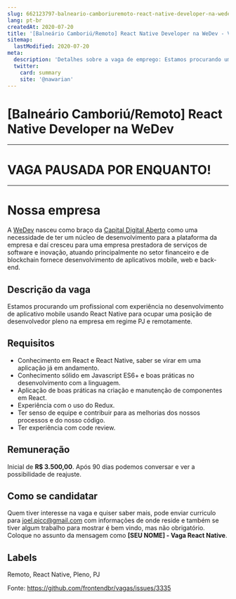 ```yaml
---
slug: 662123797-balneario-camboriuremoto-react-native-developer-na-wedev
lang: pt-br
createdAt: 2020-07-20
title: '[Balneário Camboriú/Remoto] React Native Developer na WeDev - Vaga de Emprego'
sitemap:
  lastModified: 2020-07-20
meta:
  description: 'Detalhes sobre a vaga de emprego: Estamos procurando um profissional com experiência no desenvolvimento de aplicativo mobile usando React Native para ocupar uma posição de desenvolvedor pleno na empresa em regime PJ e remotamente.'
  twitter:
    card: summary
    site: '@nawarian'
---
```


# [Balneário Camboriú/Remoto] React Native Developer na WeDev

----
# VAGA PAUSADA POR ENQUANTO!
----
# Nossa empresa

A [WeDev](http://wedev.software) nasceu como braço da [Capital Digital Aberto](https://capitaldigitalaberto.com.br/) como uma necessidade de ter um núcleo de desenvolvimento para a plataforma da empresa e daí cresceu para uma empresa prestadora de serviços de software e inovação, atuando principalmente no setor financeiro e de blockchain fornece desenvolvimento de aplicativos mobile, web e back-end.

## Descrição da vaga

Estamos procurando um profissional com experiência no desenvolvimento de aplicativo mobile usando React Native para ocupar uma posição de desenvolvedor pleno na empresa em regime PJ e remotamente.

## Requisitos

- Conhecimento em React e React Native, saber se virar em uma aplicação já em andamento.
- Conhecimento sólido em Javascript ES6+ e boas práticas no desenvolvimento com a linguagem.
- Aplicação de boas práticas na criação e manutenção de componentes em React.
- Experiência com o uso do Redux.
- Ter senso de equipe e contribuir para as melhorias dos nossos processos e do nosso código.
- Ter experiência com code review.

## Remuneração

Inicial de **R$ 3.500,00**. Após 90 dias podemos conversar e ver a possibilidade de reajuste.


## Como se candidatar

Quem tiver interesse na vaga e quiser saber mais, pode enviar curriculo para joel.picc@gmail.com com informações de onde reside e também se tiver algum trabalho para mostrar é bem vindo, mas não obrigatório. Coloque no assunto da mensagem como **[SEU NOME] - Vaga React Native**.

## Labels
Remoto, React Native, Pleno, PJ




Fonte: https://github.com/frontendbr/vagas/issues/3335